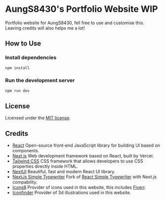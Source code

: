 # AungS8430's Portfolio Website **WIP**

Portfolio website for AungS8430, fell free to use and customise this. Leaving credits will also helps me a lot!

## How to Use

### Install dependencies

```bash
npm install
```

### Run the development server

```bash
npm run dev
```

## License


Licensed under the [MIT license](https://github.com/AungS8430/portfolio/blob/main/LICENSE).

## Credits

* [React](https://react.dev/) Open-source front-end JavaScript library for building UI based on components.
* [Next.js](https://nextjs.org/) Web development framework based on React, built by Vercel.
* [Tailwind CSS](https://tailwindcss.com/) CSS framework that allows developers to use CSS properties directly inside HTML.
* [NextUI](https://nextui.org/) Beautiful, fast and modern React UI library.
* [NextJs Simple Typewriter](https://github.com/SoloReverse/nextjs-simple-typewriter) Fork of [React Simple Typewriter](https://github.com/awran5/react-simple-typewriter) with Next.js compability.
* [Icons8](https://icons8.com/) Provider of icons used in this website, this includes [Fiverr](https://icons8.com/icon/14h574ySQ7kG/fiverr).
* [Iconfinder](https://www.iconfinder.com/) Provider of 3d illustrations used in this website.